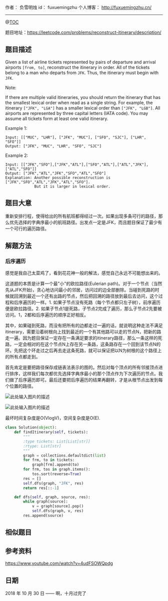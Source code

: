 作者： 负雪明烛
id：	fuxuemingzhu
个人博客：	http://fuxuemingzhu.cn/

---
@[TOC](目录)


题目地址：https://leetcode.com/problems/reconstruct-itinerary/description/


## 题目描述

Given a list of airline tickets represented by pairs of departure and arrival airports ``[from, to]``, reconstruct the itinerary in order. All of the tickets belong to a man who departs from ``JFK``. Thus, the itinerary must begin with ``JFK``.

Note:

If there are multiple valid itineraries, you should return the itinerary that has the smallest lexical order when read as a single string. For example, the itinerary ``["JFK", "LGA"]`` has a smaller lexical order than ``["JFK", "LGB"]``.
All airports are represented by three capital letters (IATA code).
You may assume all tickets form at least one valid itinerary.

Example 1:

    Input: [["MUC", "LHR"], ["JFK", "MUC"], ["SFO", "SJC"], ["LHR", "SFO"]]
    Output: ["JFK", "MUC", "LHR", "SFO", "SJC"]

Example 2:

    Input: [["JFK","SFO"],["JFK","ATL"],["SFO","ATL"],["ATL","JFK"],["ATL","SFO"]]
    Output: ["JFK","ATL","JFK","SFO","ATL","SFO"]
    Explanation: Another possible reconstruction is ["JFK","SFO","ATL","JFK","ATL","SFO"].
                 But it is larger in lexical order.


## 题目大意

重新安排行程，使得给出的所有航班都得经过一次。如果出现多条可行的路径，那么优先选择的字典序最小的航班路径。出发点一定是JFK，而且题目保证了最少有一个可行的遍历路径。

## 解题方法

### 后序遍历

感觉是我自己太菜鸡了，看到花花神一般的解法，感觉自己永远不可能想出来的。

这道题的本质是计算一个最"小"的欧拉路径(Eulerian path)。对于一个节点（当然先从JFK开始)，贪心地访问最小的邻居，访问过的边全部删除。当碰到死路的时候就回溯到最近一个还有出路的节点，然后把回溯的路径放到最后去访问，这个过程和后序遍历的一样。1. 如果子节点没有死路（每个节点都只左子树），前序遍历便是欧拉路径。2. 如果子节点1是死路，子节点2完成了遍历，那么子节点2先要被访问。1，2都和后序遍历的顺序正好相反。

其中，如果碰到死路，而没有把所有的边都走过一遍的话，就说明这种走法不满足itinerary，需要沿着树根向上找到最近的一个有其他路可以走的节点N，把新的路走一遍。因为题目保证一定存在一条满足要求的itinerary路径，那么一条这样的死路，一定会相对的在这个节点N上存在另一条路，这条路存在一个回到该节点N的环。先把这个环走过之后再去走这条死路，就可以保证把以N为树根的这个路径上的所有点都走到。

首先肯定是要把路径保存成链表法表示的图的。然后对每个顶点的所有邻接顶点进行排序，这样我们每次都优先选择字典序最小的那个顶点作为下次遍历的节点。我们做了后序遍历即可。最后还要把后序遍历的结果再翻转，才是从根节点出发到每个位置的路径。

![此处输入图片的描述][1]

![此处输入图片的描述][2]

最坏时间复杂度是O(VlogV)，空间复杂度是O(E).

```python
class Solution(object):
    def findItinerary(self, tickets):
        """
        :type tickets: List[List[str]]
        :rtype: List[str]
        """
        graph = collections.defaultdict(list)
        for frm, to in tickets:
            graph[frm].append(to)
        for frm, tos in graph.items():
            tos.sort(reverse=True)
        res = []
        self.dfs(graph, "JFK", res)
        return res[::-1]

    def dfs(self, graph, source, res):
        while graph[source]:
            v = graph[source].pop()
            self.dfs(graph, v, res)
        res.append(source)
```


## 相似题目


## 参考资料

https://www.youtube.com/watch?v=4udFSOWQpdg

## 日期

2018 年 10 月 30 日 —— 啊，十月过完了


  [1]: https://zxi.mytechroad.com/blog/wp-content/uploads/2017/09/332-ep52-2.png
  [2]: https://zxi.mytechroad.com/blog/wp-content/uploads/2017/09/332-ep52-3.png
